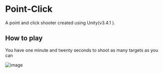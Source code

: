 # Point-Click
A point and click shooter created using Unity(v3.4.1 ).

## How to play 
You have one minute and twenty seconds to shoot as many targets as you can 

![image](https://user-images.githubusercontent.com/78625238/235801103-9d120d97-d2f6-49b7-9ae7-d042811ed8d2.png)

